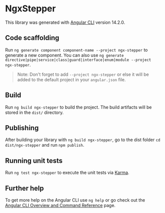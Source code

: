 # NgxStepper

This library was generated with [Angular CLI](https://github.com/angular/angular-cli) version 14.2.0.

## Code scaffolding

Run `ng generate component component-name --project ngx-stepper` to generate a new component. You can also use `ng generate directive|pipe|service|class|guard|interface|enum|module --project ngx-stepper`.
> Note: Don't forget to add `--project ngx-stepper` or else it will be added to the default project in your `angular.json` file. 

## Build

Run `ng build ngx-stepper` to build the project. The build artifacts will be stored in the `dist/` directory.

## Publishing

After building your library with `ng build ngx-stepper`, go to the dist folder `cd dist/ngx-stepper` and run `npm publish`.

## Running unit tests

Run `ng test ngx-stepper` to execute the unit tests via [Karma](https://karma-runner.github.io).

## Further help

To get more help on the Angular CLI use `ng help` or go check out the [Angular CLI Overview and Command Reference](https://angular.io/cli) page.
